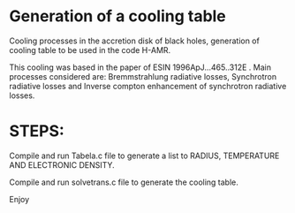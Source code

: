 # Generation of a cooling table
Cooling processes in the accretion disk of black holes, generation of cooling table to be used in the code H-AMR.

This cooling was based in the paper of ESIN 1996ApJ...465..312E . Main processes considered are: Bremmstrahlung radiative losses, Synchrotron radiative losses and Inverse compton enhancement of synchrotron radiative losses.

# STEPS:
Compile and run Tabela.c file to generate a list to RADIUS, TEMPERATURE AND ELECTRONIC DENSITY.

Compile and run solvetrans.c file to generate the cooling table.

Enjoy
